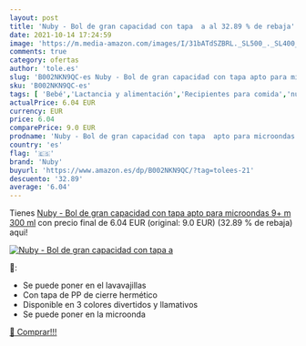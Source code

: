 ```yaml
---
layout: post
title: 'Nuby - Bol de gran capacidad con tapa  a al 32.89 % de rebaja'
date: 2021-10-14 17:24:59
image: 'https://m.media-amazon.com/images/I/31bATdSZBRL._SL500_._SL400_.jpg'
comments: true
category: ofertas
author: 'tole.es'
slug: 'B002NKN9QC-es Nuby - Bol de gran capacidad con tapa apto para microondas...'
sku: 'B002NKN9QC-es'
tags: [ 'Bebé','Lactancia y alimentación','Recipientes para comida','nuby', ]
actualPrice: 6.04 EUR
currency: EUR
price: 6.04
comparePrice: 9.0 EUR
prodname: 'Nuby - Bol de gran capacidad con tapa  apto para microondas  9+ m  300 ml'
country: 'es'
flag: '🇪🇸'
brand: 'Nuby'
buyurl: 'https://www.amazon.es/dp/B002NKN9QC/?tag=tolees-21'
descuento: '32.89'
average: '6.04'
---
```


Tienes [Nuby - Bol de gran capacidad con tapa  apto para microondas  9+ m  300 ml](https://www.amazon.es/dp/B002NKN9QC/?tag=tolees-21) con precio final de  6.04 EUR (original: 9.0 EUR) (32.89 %  de rebaja) aqui!

[![Nuby - Bol de gran capacidad con tapa  a](https://m.media-amazon.com/images/I/31bATdSZBRL._SL500_._SL400_.jpg)](https://www.amazon.es/dp/B002NKN9QC/?tag=tolees-21)

🔎:

- Se puede poner en el lavavajillas
- Con tapa de PP de cierre hermético
- Disponible en 3 colores divertidos y llamativos
- Se puede poner en la microonda

[🛒 Comprar!!!](https://www.amazon.es/dp/B002NKN9QC/?tag=tolees-21)
